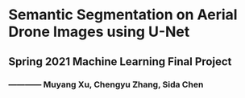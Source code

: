 # Semantic Segmentation on Aerial Drone Images using U-Net
## Spring 2021 Machine Learning Final Project
### ———— Muyang Xu, Chengyu Zhang, Sida Chen

